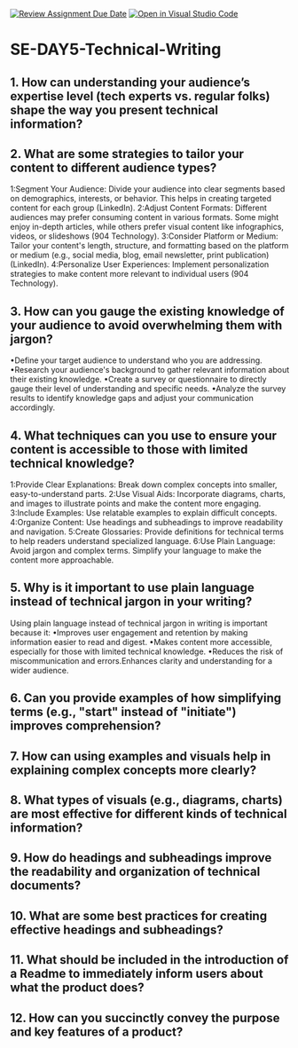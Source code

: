 [![Review Assignment Due Date](https://classroom.github.com/assets/deadline-readme-button-22041afd0340ce965d47ae6ef1cefeee28c7c493a6346c4f15d667ab976d596c.svg)](https://classroom.github.com/a/zsAR-pyY)
[![Open in Visual Studio Code](https://classroom.github.com/assets/open-in-vscode-2e0aaae1b6195c2367325f4f02e2d04e9abb55f0b24a779b69b11b9e10269abc.svg)](https://classroom.github.com/online_ide?assignment_repo_id=18377668&assignment_repo_type=AssignmentRepo)
# SE-DAY5-Technical-Writing
## 1. How can understanding your audience’s expertise level (tech experts vs. regular folks) shape the way you present technical information?
## 2. What are some strategies to tailor your content to different audience types?
1:Segment Your Audience: Divide your audience into clear segments based on demographics, interests, or behavior. This helps in creating targeted content for each group (LinkedIn).
2:Adjust Content Formats: Different audiences may prefer consuming content in various formats. Some might enjoy in-depth articles, while others prefer visual content like infographics, videos, or slideshows (904 Technology).
3:Consider Platform or Medium: Tailor your content's length, structure, and formatting based on the platform or medium (e.g., social media, blog, email newsletter, print publication) (LinkedIn).
4:Personalize User Experiences: Implement personalization strategies to make content more relevant to individual users (904 Technology).
## 3. How can you gauge the existing knowledge of your audience to avoid overwhelming them with jargon?
•Define your target audience to understand who you are addressing.
•Research your audience's background to gather relevant information about their existing knowledge.
•Create a survey or questionnaire to directly gauge their level of understanding and specific needs.
•Analyze the survey results to identify knowledge gaps and adjust your communication accordingly.
## 4. What techniques can you use to ensure your content is accessible to those with limited technical knowledge?
1:Provide Clear Explanations: Break down complex concepts into smaller, easy-to-understand parts.
2:Use Visual Aids: Incorporate diagrams, charts, and images to illustrate points and make the content more engaging.
3:Include Examples: Use relatable examples to explain difficult concepts.
4:Organize Content: Use headings and subheadings to improve readability and navigation.
5:Create Glossaries: Provide definitions for technical terms to help readers understand specialized language.
6:Use Plain Language: Avoid jargon and complex terms. Simplify your language to make the content more approachable.
## 5. Why is it important to use plain language instead of technical jargon in your writing?
Using plain language instead of technical jargon in writing is important because it:
•Improves user engagement and retention by making information easier to read and digest.
•Makes content more accessible, especially for those with limited technical knowledge.
•Reduces the risk of miscommunication and errors.Enhances clarity and understanding for a wider audience.
## 6. Can you provide examples of how simplifying terms (e.g., "start" instead of "initiate") improves comprehension?
## 7. How can using examples and visuals help in explaining complex concepts more clearly?
## 8. What types of visuals (e.g., diagrams, charts) are most effective for different kinds of technical information?
## 9. How do headings and subheadings improve the readability and organization of technical documents?
## 10. What are some best practices for creating effective headings and subheadings?
## 11. What should be included in the introduction of a Readme to immediately inform users about what the product does?
## 12. How can you succinctly convey the purpose and key features of a product?
